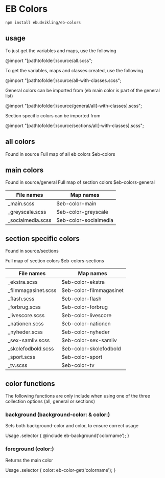 # EB Colors

`npm install ebudvikling/eb-colors`


## usage

To just get the variables and maps,  use the following

@import "[pathtofolder]/source/all.scss";

To get the variables, maps and classes created,  use the following

@import "[pathtofolder]/source/all-with-classes.scss";


General colors can be imported from (eb main color is part of the general list)

@import "[pathtofolder]/source/general/all[-with-classes].scss";


Section specific colors can be imported from

@import "[pathtofolder]/source/sections/all[-with-classes].scss";


## all colors

Found in source
Full map of all eb colors $eb-colors

## main colors

Found in source/general
Full map of section colors $eb-colors-general

| File names            | Map names                |
| ---                   | ---                      |
| _main.scss            | $eb-color-main           |
| _greyscale.scss       | $eb-color-greyscale      |
| _socialmedia.scss     | $eb-color-socialmedia    |



## section specific colors

Found in source/sections

Full map of section colors $eb-colors-sections

| File names            | Map names                 |
| ---                   | ---                       |
| _ekstra.scss          | $eb-color-ekstra          |
| _filmmagasinet.scss   | $eb-color-filmmagasinet   |
| _flash.scss           | $eb-color-flash           |
| _forbrug.scss         | $eb-color-forbrug         |
| _livescore.scss       | $eb-color-livescore       |
| _nationen.scss        | $eb-color-nationen        |
| _nyheder.scss         | $eb-color-nyheder         |
| _sex-samliv.scss      | $eb-color-sex-samliv      |
| _skolefodbold.scss    | $eb-color-skolefodbold    |
| _sport.scss           | $eb-color-sport           |
| _tv.scss              | $eb-color-tv              |


## color functions

The following functions are only include when using one of the three collection options (all, general or sections)  

### background (background-color: & color:)

Sets both background-color and color, to ensure correct usage

Usage
.selector {
  @include eb-background('colorname');
}

### foreground (color:)

Returns the main color

Usage
.selector {
  color: eb-color-get('colorname');
}
